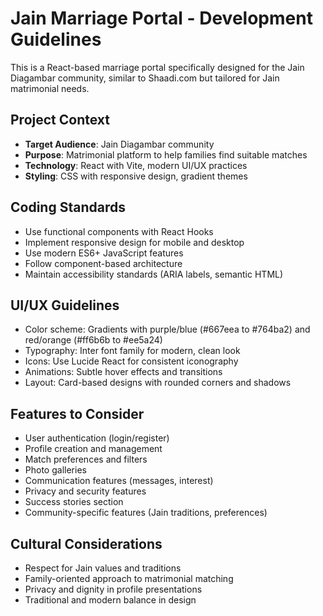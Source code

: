 <!-- Use this file to provide workspace-specific custom instructions to Copilot. For more details, visit https://code.visualstudio.com/docs/copilot/copilot-customization#_use-a-githubcopilotinstructionsmd-file -->

# Jain Marriage Portal - Development Guidelines

This is a React-based marriage portal specifically designed for the Jain Diagambar community, similar to Shaadi.com but tailored for Jain matrimonial needs.

## Project Context
- **Target Audience**: Jain Diagambar community
- **Purpose**: Matrimonial platform to help families find suitable matches
- **Technology**: React with Vite, modern UI/UX practices
- **Styling**: CSS with responsive design, gradient themes

## Coding Standards
- Use functional components with React Hooks
- Implement responsive design for mobile and desktop
- Use modern ES6+ JavaScript features
- Follow component-based architecture
- Maintain accessibility standards (ARIA labels, semantic HTML)

## UI/UX Guidelines
- Color scheme: Gradients with purple/blue (#667eea to #764ba2) and red/orange (#ff6b6b to #ee5a24)
- Typography: Inter font family for modern, clean look
- Icons: Use Lucide React for consistent iconography
- Animations: Subtle hover effects and transitions
- Layout: Card-based designs with rounded corners and shadows

## Features to Consider
- User authentication (login/register)
- Profile creation and management
- Match preferences and filters
- Photo galleries
- Communication features (messages, interest)
- Privacy and security features
- Success stories section
- Community-specific features (Jain traditions, preferences)

## Cultural Considerations
- Respect for Jain values and traditions
- Family-oriented approach to matrimonial matching
- Privacy and dignity in profile presentations
- Traditional and modern balance in design
